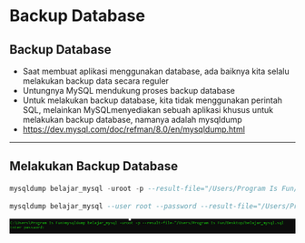 # Backup Database

## Backup Database

- Saat membuat aplikasi menggunakan database, ada baiknya kita selalu melakukan backup data secara reguler
- Untungnya MySQL mendukung proses backup database
- Untuk melakukan backup database, kita tidak menggunakan perintah SQL, melainkan MySQLmenyediakan sebuah aplikasi khusus untuk melakukan backup database, namanya adalah mysqldump
- https://dev.mysql.com/doc/refman/8.0/en/mysqldump.html

---

## Melakukan Backup Database

```sql
mysqldump belajar_mysql -uroot -p --result-file="/Users/Program Is Fun/Desktop/belajar_mysql.sql
```

```sql
mysqldump belajar_mysql --user root --password --result-file="/Users/Program Is Fun/Desktop/belajar_mysql.sql
```

![1](../assets/img/44/1.PNG)